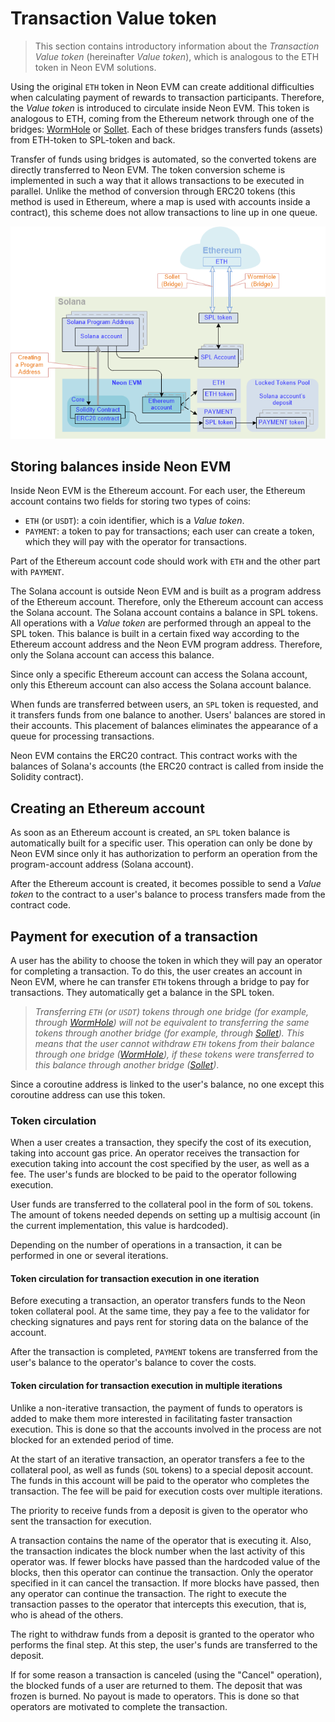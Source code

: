 # Transaction Value token

> This section contains introductory information about the *Transaction Value token* (hereinafter *Value token*), which is analogous to the ETH token in Neon EVM solutions.  

Using the original `ETH` token in Neon EVM can create additional difficulties when calculating payment of rewards to transaction participants. Therefore, the *Value token* is introduced to circulate inside Neon EVM. This token is analogous to ETH, coming from the Ethereum network through one of the bridges: [WormHole](https://solana.com/wormhole) or [Sollet](https://solana.com/ecosystem/sollet). Each of these bridges transfers funds (assets) from ETH-token to SPL-token and back.  

Transfer of funds using bridges is automated, so the converted tokens are directly transferred to Neon EVM. The token conversion scheme is implemented in such a way that it allows transactions to be executed in parallel. Unlike the method of conversion through ERC20 tokens (this method is used in Ethereum, where a map is used with accounts inside a contract), this scheme does not allow transactions to line up in one queue.

<div style={{textAlign: 'center'}}>

![](./img/value_token-1.png)

</div>

## Storing balances inside Neon EVM
Inside Neon EVM is the Ethereum account. For each user, the Ethereum account contains two fields for storing two types of coins:
  * `ETH` (or `USDT`): a coin identifier, which is a *Value token*.
  * `PAYMENT`: a token to pay for transactions; each user can create a token, which they will pay with the operator for transactions.

Part of the Ethereum account code should work with `ETH` and the other part with `PAYMENT`.  

The Solana account is outside Neon EVM and is built as a program address of the Ethereum account. Therefore, only the Ethereum account can access the Solana account. The Solana account contains a balance in SPL tokens. All operations with a *Value token* are performed through an appeal to the SPL token. This balance is built in a certain fixed way according to the Ethereum account address and the Neon EVM program address. Therefore, only the Solana account can access this balance.  

Since only a specific Ethereum account can access the Solana account, only this Ethereum account can also access the Solana account balance.  

When funds are transferred between users, an `SPL` token is requested, and it transfers funds from one balance to another. Users' balances are stored in their accounts. This placement of balances eliminates the appearance of a queue for processing transactions.

Neon EVM contains the ERC20 contract. This contract works with the balances of Solana's accounts (the ERC20 contract is called from inside the Solidity contract).

## Creating an Ethereum account
As soon as an Ethereum account is created, an `SPL` token balance is automatically built for a specific user. This operation can only be done by Neon EVM since only it has authorization to perform an operation from the program-account address (Solana account).  

After the Ethereum account is created, it becomes possible to send a *Value token* to the contract to a user's balance to process transfers made from the contract code.

## Payment for execution of a transaction

A user has the ability to choose the token in which they will pay an operator for completing a transaction.
To do this, the user creates an account in Neon EVM, where he can transfer `ETH` tokens through a bridge to pay for transactions. They automatically get a balance in the SPL token.  
> *Transferring `ETH` (or `USDT`) tokens through one bridge (for example, through [WormHole](https://solana.com/wormhole)) will not be equivalent to transferring the same tokens through another bridge (for example, through [Sollet](https://solana.com/ecosystem/sollet)). This means that the user cannot withdraw `ETH` tokens from their balance through one bridge ([WormHole](https://solana.com/wormhole)), if these tokens were transferred to this balance through another bridge ([Sollet](https://solana.com/ecosystem/sollet))*.  

Since a coroutine address is linked to the user's balance, no one except this coroutine address can use this token.

### Token circulation
When a user creates a transaction, they specify the cost of its execution, taking into account gas price. An operator receives the transaction for execution taking into account the cost specified by the user, as well as a fee. The user's funds are blocked to be paid to the operator following execution.  

User funds are transferred to the collateral pool in the form of `SOL` tokens. The amount of tokens needed depends on setting up a multisig account (in the current implementation, this value is hardcoded).  

Depending on the number of operations in a transaction, it can be performed in one or several iterations.

#### Token circulation for transaction execution in one iteration
Before executing a transaction, an operator transfers funds to the Neon token collateral pool. At the same time, they pay a fee to the validator for checking signatures and pays rent for storing data on the balance of the account.  

After the transaction is completed, `PAYMENT` tokens are transferred from the user's balance to the operator's balance to cover the costs.

#### Token circulation for transaction execution in multiple iterations
Unlike a non-iterative transaction, the payment of funds to operators is added to make them more interested in facilitating faster transaction execution. This is done so that the accounts involved in the process are not blocked for an extended period of time.  

At the start of an iterative transaction, an operator transfers a fee to the collateral pool, as well as funds (`SOL` tokens) to a special deposit account. The funds in this account will be paid to the operator who completes the transaction.  The fee will be paid for execution costs over multiple iterations.  

The priority to receive funds from a deposit is given to the operator who sent the transaction for execution.  

A transaction contains the name of the operator that is executing it. Also, the transaction indicates the block number when the last activity of this operator was. If fewer blocks have passed than the hardcoded value of the blocks, then this operator can continue the transaction. Only the operator specified in it can cancel the transaction. If more blocks have passed, then any operator can continue the transaction. The right to execute the transaction passes to the operator that intercepts this execution, that is, who is ahead of the others.  

The right to withdraw funds from a deposit is granted to the operator who performs the final step. At this step, the user's funds are transferred to the deposit.  

If for some reason a transaction is canceled (using the "Cancel" operation), the blocked funds of a user are returned to them. The deposit that was frozen is burned. No payout is made to operators. This is done so that operators are motivated to complete the transaction.  

